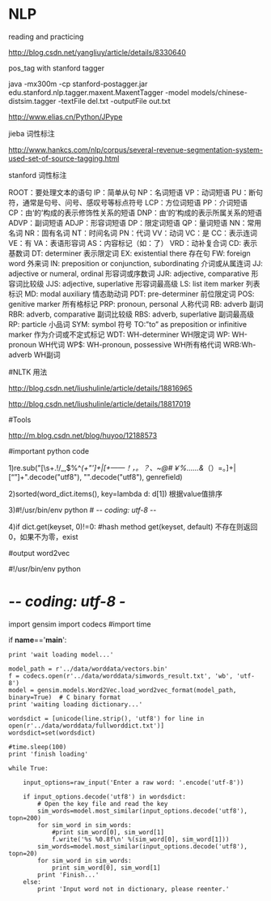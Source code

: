 # NLP

reading and practicing

http://blog.csdn.net/yangliuy/article/details/8330640

pos_tag with stanford tagger

java -mx300m -cp stanford-postagger.jar edu.stanford.nlp.tagger.maxent.MaxentTagger -model models/chinese-distsim.tagger -textFile del.txt -outputFile out.txt

http://www.elias.cn/Python/JPype

jieba 词性标注

http://www.hankcs.com/nlp/corpus/several-revenue-segmentation-system-used-set-of-source-tagging.html

stanford 词性标注

ROOT：要处理文本的语句
IP：简单从句
NP：名词短语
VP：动词短语
PU：断句符，通常是句号、问号、感叹号等标点符号
LCP：方位词短语
PP：介词短语
CP：由‘的’构成的表示修饰性关系的短语
DNP：由‘的’构成的表示所属关系的短语
ADVP：副词短语
ADJP：形容词短语
DP：限定词短语
QP：量词短语
NN：常用名词
NR：固有名词
NT：时间名词
PN：代词
VV：动词
VC：是
CC：表示连词
VE：有
VA：表语形容词
AS：内容标记（如：了）
VRD：动补复合词
CD: 表示基数词
DT: determiner 表示限定词
EX: existential there 存在句
FW: foreign word 外来词
IN: preposition or conjunction, subordinating 介词或从属连词
JJ: adjective or numeral, ordinal 形容词或序数词
JJR: adjective, comparative 形容词比较级
JJS: adjective, superlative 形容词最高级
LS: list item marker 列表标识
MD: modal auxiliary 情态助动词
PDT: pre-determiner 前位限定词
POS: genitive marker 所有格标记
PRP: pronoun, personal 人称代词
RB: adverb 副词
RBR: adverb, comparative 副词比较级
RBS: adverb, superlative 副词最高级
RP: particle 小品词 
SYM: symbol 符号
TO:”to” as preposition or infinitive marker 作为介词或不定式标记 
WDT: WH-determiner WH限定词
WP: WH-pronoun WH代词
WP$: WH-pronoun, possessive WH所有格代词
WRB:Wh-adverb WH副词

#NLTK 用法

http://blog.csdn.net/liushulinle/article/details/18816965

http://blog.csdn.net/liushulinle/article/details/18817019

#Tools

http://m.blog.csdn.net/blog/huyoo/12188573


#important python code

1)re.sub("[\s+\.\!\/_,$%^*(+\"\']+|[+——！，。？、~@#￥%……&*（）=。]+|[“”]+".decode("utf8"), "".decode("utf8"), genrefield) 

2)sorted(word_dict.items(), key=lambda d: d[1]) 根据value值排序

3)#!/usr/bin/env python # -*- coding: utf-8 -*-

4)if dict.get(keyset, 0)!=0: #hash method  get(keyset, default) 不存在则返回0，如果不为零，exist


#output word2vec

#!/usr/bin/env python
# -*- coding: utf-8 -*


import gensim
import codecs
#import time

if __name__=='__main__':
    
    print 'wait loading model...'    
    
    model_path = r'../data/worddata/vectors.bin'   
    f = codecs.open(r'../data/worddata/simwords_result.txt', 'wb', 'utf-8')  
    model = gensim.models.Word2Vec.load_word2vec_format(model_path, binary=True)  # C binary format
    print 'waiting loading dictionary...'
    
    wordsdict = [unicode(line.strip(), 'utf8') for line in open(r'../data/worddata/fullworddict.txt')]
    wordsdict=set(wordsdict)
    
    #time.sleep(100)
    print 'finish loading'
    
    while True:
        
        input_options=raw_input('Enter a raw word: '.encode('utf-8'))
      
        if input_options.decode('utf8') in wordsdict:
            # Open the key file and read the key
            sim_words=model.most_similar(input_options.decode('utf8'), topn=200)
            for sim_word in sim_words:
                #print sim_word[0], sim_word[1]
                f.write('%s %0.8f\n' %(sim_word[0], sim_word[1]))
            sim_words=model.most_similar(input_options.decode('utf8'), topn=20)
            for sim_word in sim_words:
                print sim_word[0], sim_word[1]   
            print 'Finish...'       
        else:
            print 'Input word not in dictionary, please reenter.'

    
